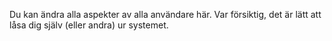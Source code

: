 Du kan ändra alla aspekter av alla användare här. Var försiktig, det är lätt att låsa dig själv (eller andra) ur systemet.